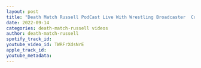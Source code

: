 ```yaml
---
layout: post
title: "Death Match Russell PodCast Live With Wrestling Broadcaster  Content Creator  Samira"
date: 2022-09-14
categories: death-match-russell videos
author: death-match-russell
spotify_track_id: 
youtube_video_id: TWRFrXdsNrE
apple_track_id: 
youtube_metadata: 
---
```

